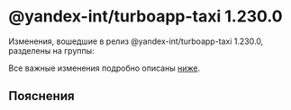 # @yandex-int/turboapp-taxi 1.230.0

<!-- ЧЕЛОВЕЧЕСКОЕ ВСТУПЛЕНИЕ -->

Изменения, вошедшие в релиз @yandex-int/turboapp-taxi 1.230.0, разделены на группы:

Все важные изменения подробно описаны [ниже](#Пояснения).

## Пояснения

